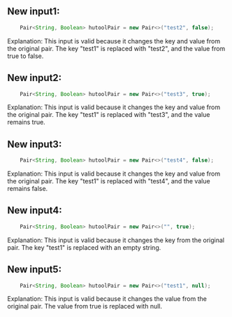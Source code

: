 ## New input1:
```java
    Pair<String, Boolean> hutoolPair = new Pair<>("test2", false);
```
Explanation: This input is valid because it changes the key and value from the original pair. The key "test1" is replaced with "test2", and the value from true to false.

## New input2:
```java
    Pair<String, Boolean> hutoolPair = new Pair<>("test3", true);
```
Explanation: This input is valid because it changes the key and value from the original pair. The key "test1" is replaced with "test3", and the value remains true.

## New input3:
```java
    Pair<String, Boolean> hutoolPair = new Pair<>("test4", false);
```
Explanation: This input is valid because it changes the key and value from the original pair. The key "test1" is replaced with "test4", and the value remains false.

## New input4:
```java
    Pair<String, Boolean> hutoolPair = new Pair<>("", true);
```
Explanation: This input is valid because it changes the key from the original pair. The key "test1" is replaced with an empty string.

## New input5:
```java
    Pair<String, Boolean> hutoolPair = new Pair<>("test1", null);
```
Explanation: This input is valid because it changes the value from the original pair. The value from true is replaced with null.

